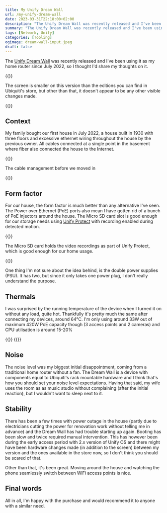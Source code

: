 ```yaml
---
title: My Unify Dream Wall
url: /my-unify-dream-wall
date: 2023-03-31T22:18:00+02:00
description: "The Unify Dream Wall was recently released and I've been using it as my home router since July 2022, so I thought I'd share my thoughts on it."
summary: "The Unify Dream Wall was recently released and I've been using it as my home router since July 2022, so I thought I'd share my thoughts on it."
tags: [Network, Unify]
categories: [Tooling]
ogimage: dream-wall-input.jpeg
draft: false
---
```


The [Unify Dream Wall][1] was recently released and I've been using it as my home router since July 2022, so I thought I'd share my thoughts on it.

{{<post-image image="cablebox-open.jpeg" alt="Unify Dream Wall beneath cable box mounted on wall" >}}
<p>The screen is smaller on this version than the editions you can find in Ubiquiti's store, but other than that, it doesn't appear to be any other visible changes made.</p>
{{</post-image>}}

## Context
My family bought our first house in July 2022, a house built in 1930 with three floors and excessive ethernet wiring throughout the house by the previous owner. All cables connected at a single point in the basement where fiber also connected the house to the Internet.

{{<post-image image="cable-mess.jpg" alt="Cable mess" >}}
<p>The cable management before we moved in</p>
{{</post-image>}}


## Form factor
For our house, the form factor is much better than any alternative I've seen. The Power over Ethernet (PoE) ports also mean I have gotten rid of a bunch of PoE injectors around the house. The Micro SD card slot is good enough for our storage needs using [Unify Protect][2] with recording enabled during detected motion. 

{{<post-image image="protect.jpeg" alt="Micro-SD card slot" >}}
<p>The Micro SD card holds the video recordings as part of Unify Protect, which is good enough for our home usage.</p>
{{</post-image>}}

One thing I'm not sure about the idea behind, is the double power supplies (PSU). It has two, but since it only takes one power plug, I don't really understand the purpose.

## Thermals

I was surprised by the running temperature of the device when I turned it on without any load, quite hot. Thankfully it's pretty much the same after connecting my devices, around 64°C. I'm only using around 33W out of maximum 420W PoE capacity though (3 access points and 2 cameras) and CPU utilisation is around 15-20%

{{<post-image image="temp.jpeg" alt="Dream Wall showing temperature on display" width="500" />}}
{{<post-image image="cpu.jpeg" alt="Dream Wall showing CPU load on display" width="500" />}}

## Noise
The noise level was my biggest initial disappointment, coming from a traditional home router without a fan. The Dream Wall is a device with components equal to Ubiquiti's rack mountable hardware and I think that's how you should set your noise level expectations. Having that said, my wife uses the room as as music studio without complaining (after the initial reaction), but I wouldn't want to sleep next to it.

## Stability
There has been a few times with power outage in the house (partly due to electricians cutting the power for renovation work without telling me in advance) and the Dream Wall has had trouble starting up again. Booting has been slow and twice required manual intervention. This has however been during the early access period with 2.x version of Unify OS and there might have been hardware changes made (in addition to the screen) between my version and the ones available in the store now, so I don't think you should be scared of that.

Other than that, it's been great. Moving around the house and watching the phone seamlessly switch between WiFi access points is nice. 

## Final words

All in all, I'm happy with the purchase and would recommend it to anyone with a similar need.

[1]: https://store.ui.com/collections/unifi-network-unifi-os-consoles/products/dream-wall
[2]: https://store.ui.com/collections/unifi-protect
